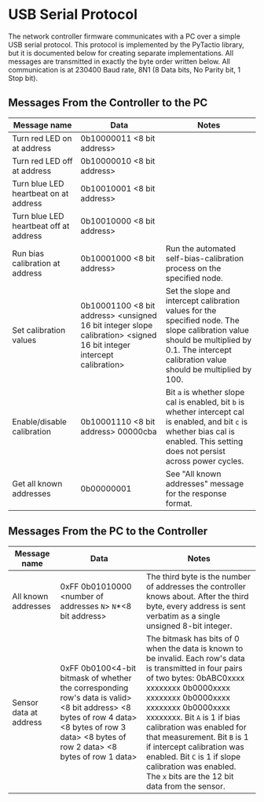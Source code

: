 USB Serial Protocol
===================

The network controller firmware communicates with a PC over a simple USB serial protocol. This protocol is implemented by the PyTactio library, but it is documented below for creating separate implementations. All messages are transmitted in exactly the byte order written below.
All communication is at 230400 Baud rate, 8N1 (8 Data bits, No Parity bit, 1 Stop bit).

Messages From the Controller to the PC
--------------------------------------

|Message name|Data|Notes|
|------------|----|-----|
|Turn red LED on at address|0b10000011 <8 bit address>||
|Turn red LED off at address|0b10000010 <8 bit address>||
|Turn blue LED heartbeat on at address|0b10010001 <8 bit address>||
|Turn blue LED heartbeat off at address|0b10010000 <8 bit address>||
|Run bias calibration at address|0b10001000 <8 bit address>|Run the automated self-bias-calibration process on the specified node.|
|Set calibration values|0b10001100 <8 bit address> <unsigned 16 bit integer slope calibration> <signed 16 bit integer intercept calibration>|Set the slope and intercept calibration values for the specified node. The slope calibration value should be multiplied by 0.1. The intercept calibration value should be multiplied by 100.|
|Enable/disable calibration|0b10001110 <8 bit address> 00000cba|Bit `a` is whether slope cal is enabled, bit `b` is whether intercept cal is enabled, and bit `c` is whether bias cal is enabled. This setting does not persist across power cycles.|
|Get all known addresses|0b00000001|See "All known addresses" message for the response format.|

Messages From the PC to the Controller
--------------------------------------

|Message name|Data|Notes|
|------------|----|-----|
|All known addresses|0xFF 0b01010000 <number of addresses `N`> `N`\*<8 bit address>|The third byte is the number of addresses the controller knows about. After the third byte, every address is sent verbatim as a single unsigned 8-bit integer.|
|Sensor data at address|0xFF 0b0100<4-bit bitmask of whether the corresponding row's data is valid> <8 bit address> <8 bytes of row 4 data> <8 bytes of row 3 data> <8 bytes of row 2 data> <8 bytes of row 1 data>|The bitmask has bits of 0 when the data is known to be invalid. Each row's data is transmitted in four pairs of two bytes: 0bABC0xxxx xxxxxxxx 0b0000xxxx xxxxxxxx 0b0000xxxx xxxxxxxx 0b0000xxxx xxxxxxxx. Bit `A` is 1 if bias calibration was enabled for that measurement. Bit `B` is 1 if intercept calibration was enabled. Bit `C` is 1 if slope calibration was enabled. The `x` bits are the 12 bit data from the sensor.|
